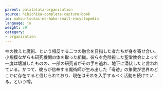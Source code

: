 ```yaml
---
parent: palalalala-organization
source: hibichika-complete-capture-book
id: mahou-tsukai-no-hako-small-encyclopedia
language: ja
weight: 39
category:
- organization
---
```


神の教えと魔術、という相反する二つの融合を目指した者たちが身を寄せ合い、小規模ながらも研究機関の体を取った組織。彼らを危険視した聖堂教会によって一度は壊滅したものの、一部の研究者がその手を逃れ、地下に潜伏したと言われている。かつて、彼らが信奉する魔術師が生み出した「奇跡」の象徴が世界のどこかに存在すると信じられており、現在はそれを入手するべく活動を続けている。という噂。
